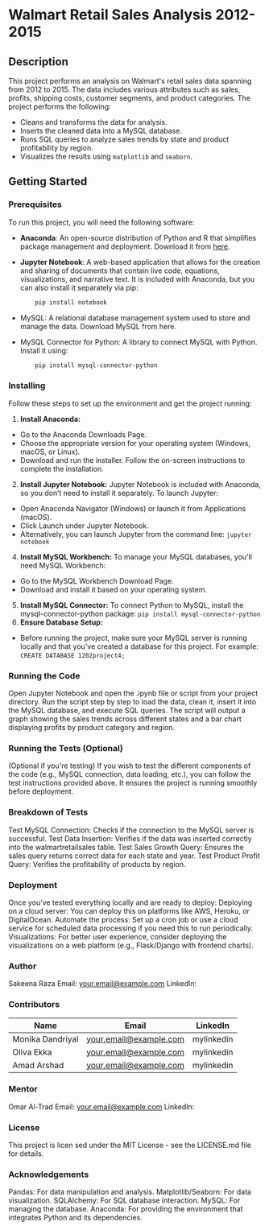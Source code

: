 # Walmart Retail Sales Analysis 2012-2015


## Description
This project performs an analysis on Walmart's retail sales data spanning from 2012 to 2015. The data includes various attributes such as sales, profits, shipping costs, customer segments, and product categories. The project performs the following:
- Cleans and transforms the data for analysis.
- Inserts the cleaned data into a MySQL database.
- Runs SQL queries to analyze sales trends by state and product profitability by region.
- Visualizes the results using `matplotlib` and `seaborn`.

## Getting Started

### Prerequisites
To run this project, you will need the following software:

- **Anaconda**: An open-source distribution of Python and R that simplifies package management and deployment. Download it from [here](https://www.anaconda.com/products/individual).
  
- **Jupyter Notebook**: A web-based application that allows for the creation and sharing of documents that contain live code, equations, visualizations, and narrative text.     It is included with Anaconda, but you can also install it separately via pip:
    ```bash
        pip install notebook
    ```
-  MySQL: A relational database management system used to store and manage the data. Download MySQL from here.
-  MySQL Connector for Python: A library to connect MySQL with Python. Install it using:
    ```bash
        pip install mysql-connector-python
    ```

### Installing
  Follow these steps to set up the environment and get the project running:

  1. **Install Anaconda:**
  -    Go to the Anaconda Downloads Page.
  -    Choose the appropriate version for your operating system (Windows, macOS, or Linux).
  -    Download and run the installer. Follow the on-screen instructions to complete the installation.
  2. **Install Jupyter Notebook:** Jupyter Notebook is included with Anaconda, so you don’t need to install it separately. To launch Jupyter:
  -    Open Anaconda Navigator (Windows) or launch it from Applications (macOS).
  -    Click Launch under Jupyter Notebook.
  -    Alternatively, you can launch Jupyter from the command line:
    ```
        jupyter notebook
    ```   
  4. **Install MySQL Workbench:** To manage your MySQL databases, you'll need MySQL Workbench:
  -    Go to the MySQL Workbench Download Page.
  -    Download and install it based on your operating system.
  5. **Install MySQL Connector:** To connect Python to MySQL, install the mysql-connector-python package:
    ```
        pip install mysql-connector-python
    ```   
  6. **Ensure Database Setup:**
  -    Before running the project, make sure your MySQL server is running locally and that you've created a database for this project. For example:
    ```
        CREATE DATABASE 1202project4;
    ```   

### Running the Code
  Open Jupyter Notebook and open the .ipynb file or script from your project directory.
  Run the script step by step to load the data, clean it, insert it into the MySQL database, and execute SQL queries.
  The script will output a graph showing the sales trends across different states and a bar chart displaying profits by product category and region.

### Running the Tests (Optional)
  (Optional if you're testing) 
  If you wish to test the different components of the code (e.g., MySQL connection, data loading, etc.), you can follow the test instructions provided above. It ensures the    project is running smoothly before deployment.

### Breakdown of Tests
  Test MySQL Connection: Checks if the connection to the MySQL server is successful.
  Test Data Insertion: Verifies if the data was inserted correctly into the walmartretailsales table.
  Test Sales Growth Query: Ensures the sales query returns correct data for each state and year.
  Test Product Profit Query: Verifies the profitability of products by region.

### Deployment
  Once you’ve tested everything locally and are ready to deploy:
  Deploying on a cloud server: You can deploy this on platforms like AWS, Heroku, or DigitalOcean.
  Automate the process: Set up a cron job or use a cloud service for scheduled data processing if you need this to run periodically.
  Visualizations: For better user experience, consider deploying the visualizations on a web platform (e.g., Flask/Django with frontend charts).

### Author
  Sakeena Raza
  Email: your.email@example.com
  LinkedIn: 

### Contributors

| Name               | Email                        | LinkedIn        |
|--------------------|------------------------------|-----------------|
| Monika Dandriyal    | your.email@example.com       | mylinkedin      |
| Oliva Ekka          | your.email@example.com       | mylinkedin      |
| Amad Arshad         | your.email@example.com       | mylinkedin      |


### Mentor
  Omar Al-Trad
  Email: your.email@example.com
  LinkedIn: 
  
### License
  This project is licen sed under the MIT License - see the LICENSE.md file for details.

### Acknowledgements
  Pandas: For data manipulation and analysis.
  Matplotlib/Seaborn: For data visualization.
  SQLAlchemy: For SQL database interaction.
  MySQL: For managing the database.
  Anaconda: For providing the environment that integrates Python and its dependencies.
